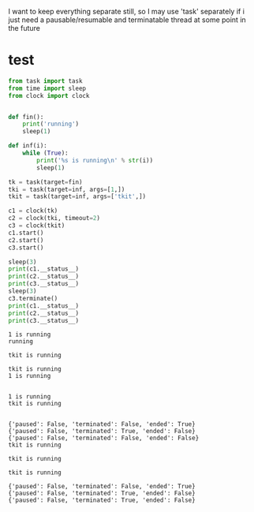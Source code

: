 I want to keep everything separate still, so I may use 'task' separately if i just need a pausable/resumable and terminatable thread at some point in the future
# test
```python
from task import task
from time import sleep
from clock import clock


def fin():
    print('running')
    sleep(1)

def inf(i):
    while (True):
        print('%s is running\n' % str(i))
        sleep(1)

tk = task(target=fin)
tki = task(target=inf, args=[1,])
tkit = task(target=inf, args=['tkit',])

c1 = clock(tk)
c2 = clock(tki, timeout=2)
c3 = clock(tkit)
c1.start()
c2.start()
c3.start()

sleep(3)
print(c1.__status__)
print(c2.__status__)
print(c3.__status__)
sleep(3)
c3.terminate()
print(c1.__status__)
print(c2.__status__)
print(c3.__status__)

```
```
1 is running
running

tkit is running

tkit is running
1 is running


1 is running
tkit is running


{'paused': False, 'terminated': False, 'ended': True}
{'paused': False, 'terminated': True, 'ended': False}
{'paused': False, 'terminated': False, 'ended': False}
tkit is running

tkit is running

tkit is running

{'paused': False, 'terminated': False, 'ended': True}
{'paused': False, 'terminated': True, 'ended': False}
{'paused': False, 'terminated': True, 'ended': False}
```
